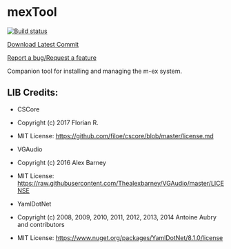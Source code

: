# mexTool

[![Build status](https://ci.appveyor.com/api/projects/status/k82c1ienk9pf75u4?svg=true)](https://ci.appveyor.com/project/Ploaj/mextool)

[Download Latest Commit](https://github.com/akaneia/mexToolreleases)

[Report a bug/Request a feature](https://github.com/akaneia/mexTool/issues)

Companion tool for installing and managing the m-ex system.


## LIB Credits:

* CSCore
* Copyright (c) 2017 Florian R.
* MIT License: https://github.com/filoe/cscore/blob/master/license.md


* VGAudio
* Copyright (c) 2016 Alex Barney
* MIT License: https://raw.githubusercontent.com/Thealexbarney/VGAudio/master/LICENSE


* YamlDotNet
* Copyright (c) 2008, 2009, 2010, 2011, 2012, 2013, 2014 Antoine Aubry and contributors
* MIT License: https://www.nuget.org/packages/YamlDotNet/8.1.0/license